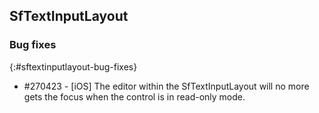## SfTextInputLayout

### Bug fixes
{:#sftextinputlayout-bug-fixes}

* \#270423 - [iOS] The editor within the SfTextInputLayout will no more gets the focus when the control is in read-only mode.

